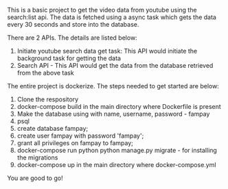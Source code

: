This is a basic project to get the video data from youtube using the search:list api. The data is fetched using a async task which gets the data every 30 seconds and store into the database. 

There are 2 APIs. The details are listed below:

1. Initiate youtube search data get task: This API would initiate the background task for getting the data
2. Search API - This API would get the data from the database retrieved from the above task

The entire project is dockerize. The steps needed to get started are below:

1. Clone the respository
2. docker-compose build in the main directory where Dockerfile is present
3. Make the database using with name, username, password - fampay
  1. psql 
  2. create database fampay;
  3. create user fampay with password 'fampay';
  4. grant all privileges on fampay to fampay;
4. docker-compose run python python manage.py migrate - for installing the migrations
3. docker-compose up in the main directory where docker-compose.yml

You are good to go!

